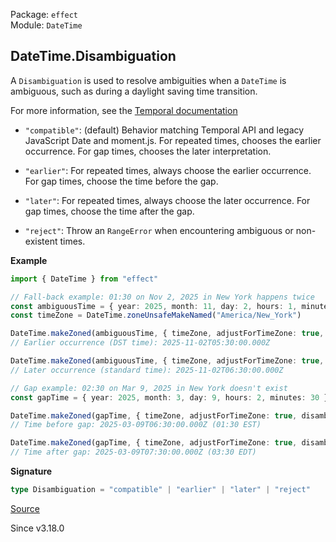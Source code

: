 Package: `effect`<br />
Module: `DateTime`<br />

## DateTime.Disambiguation

A `Disambiguation` is used to resolve ambiguities when a `DateTime` is
ambiguous, such as during a daylight saving time transition.

For more information, see the [Temporal documentation](https://tc39.es/proposal-temporal/docs/timezone.html#ambiguity-due-to-dst-or-other-time-zone-offset-changes)

- `"compatible"`: (default) Behavior matching Temporal API and legacy JavaScript Date and moment.js.
  For repeated times, chooses the earlier occurrence. For gap times, chooses the later interpretation.

- `"earlier"`: For repeated times, always choose the earlier occurrence.
  For gap times, choose the time before the gap.

- `"later"`: For repeated times, always choose the later occurrence.
  For gap times, choose the time after the gap.

- `"reject"`: Throw an `RangeError` when encountering ambiguous or non-existent times.

**Example**

```ts
import { DateTime } from "effect"

// Fall-back example: 01:30 on Nov 2, 2025 in New York happens twice
const ambiguousTime = { year: 2025, month: 11, day: 2, hours: 1, minutes: 30 }
const timeZone = DateTime.zoneUnsafeMakeNamed("America/New_York")

DateTime.makeZoned(ambiguousTime, { timeZone, adjustForTimeZone: true, disambiguation: "earlier" })
// Earlier occurrence (DST time): 2025-11-02T05:30:00.000Z

DateTime.makeZoned(ambiguousTime, { timeZone, adjustForTimeZone: true, disambiguation: "later" })
// Later occurrence (standard time): 2025-11-02T06:30:00.000Z

// Gap example: 02:30 on Mar 9, 2025 in New York doesn't exist
const gapTime = { year: 2025, month: 3, day: 9, hours: 2, minutes: 30 }

DateTime.makeZoned(gapTime, { timeZone, adjustForTimeZone: true, disambiguation: "earlier" })
// Time before gap: 2025-03-09T06:30:00.000Z (01:30 EST)

DateTime.makeZoned(gapTime, { timeZone, adjustForTimeZone: true, disambiguation: "later" })
// Time after gap: 2025-03-09T07:30:00.000Z (03:30 EDT)
```

**Signature**

```ts
type Disambiguation = "compatible" | "earlier" | "later" | "reject"
```

[Source](https://github.com/Effect-TS/effect/tree/main/packages/effect/src/DateTime.ts#L262)

Since v3.18.0